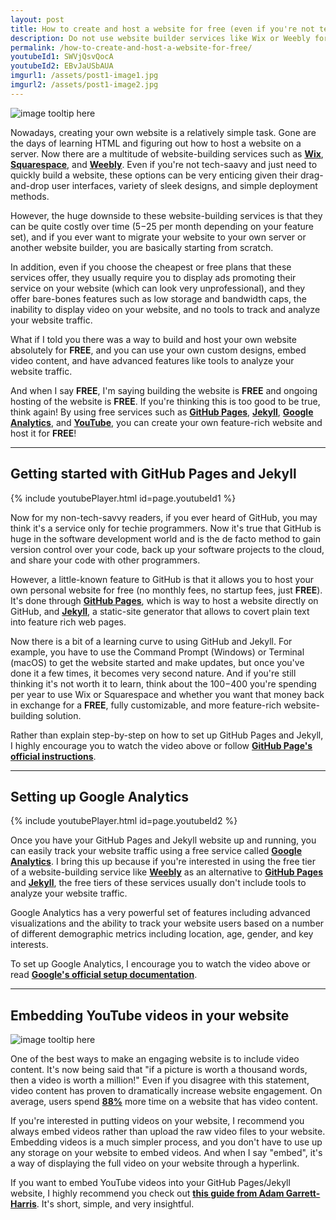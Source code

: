 ```yaml
---
layout: post
title: How to create and host a website for free (even if you're not tech-savvy)
description: Do not use website builder services like Wix or Weebly for your personal website; learn how to build and host your website for free using GitHub Pages, Jekyll, Google Analytics, and YouTube!
permalink: /how-to-create-and-host-a-website-for-free/
youtubeId1: SWVjQsvQocA
youtubeId2: EBvJaUSbAUA
imgurl1: /assets/post1-image1.jpg
imgurl2: /assets/post1-image2.jpg
---
```


![image tooltip here]({{page.imgurl1|relative_url}})

Nowadays, creating your own website is a relatively simple task. Gone are the days of learning HTML and figuring out how to host a website on a server. Now there are a multitude of website-building services such as [**Wix**](https://www.wix.com/), [**Squarespace**](https://www.squarespace.com/), and [**Weebly**](https://www.weebly.com/). Even if you're not tech-saavy and just need to quickly build a website, these options can be very enticing given their drag-and-drop user interfaces, variety of sleek designs, and simple deployment methods.

However, the huge downside to these website-building services is that they can be quite costly over time ($5-$25 per month depending on your feature set), and if you ever want to migrate your website to your own server or another website builder, you are basically starting from scratch. 

In addition, even if you choose the cheapest or free plans that these services offer, they usually require you to display ads promoting their service on your website (which can look very unprofessional), and they offer bare-bones features such as low storage and bandwidth caps, the inability to display video on your website, and no tools to track and analyze your website traffic.

What if I told you there was a way to build and host your own website absolutely for **FREE**, and you can use your own custom designs, embed video content, and have advanced features like tools to analyze your website traffic.

And when I say **FREE**, I'm saying building the website is **FREE** and ongoing hosting of the website is **FREE**. If you're thinking this is too good to be true, think again! By using free services such as [**GitHub Pages**](https://pages.github.com/), [**Jekyll**](https://jekyllrb.com/), [**Google Analytics**](https://analytics.google.com/analytics/web/), and [**YouTube**](https://www.youtube.com/), you can create your own feature-rich website and host it for **FREE**!

----

## Getting started with GitHub Pages and Jekyll

{% include youtubePlayer.html id=page.youtubeId1 %}

Now for my non-tech-savvy readers, if you ever heard of GitHub, you may think it's a service only for techie programmers. Now it's true that GitHub is huge in the software development world and is the de facto method to gain version control over your code, back up your software projects to the cloud, and share your code with other programmers. 

However, a little-known feature to GitHub is that it allows you to host your own personal website for free (no monthly fees, no startup fees, just **FREE**). It's done through [**GitHub Pages**](https://pages.github.com/), which is way to host a website directly on GitHub, and [**Jekyll**](https://jekyllrb.com/), a static-site generator that allows to covert plain text into feature rich web pages.

Now there is a bit of a learning curve to using GitHub and Jekyll. For example, you have to use the Command Prompt (Windows) or Terminal (macOS) to get the website started and make updates, but once you've done it a few times, it becomes very second nature. And if you're still thinking it's not worth it to learn, think about the $100-$400 you're spending per year to use Wix or Squarespace and whether you want that money back in exchange for a **FREE**, fully customizable, and more feature-rich website-building solution.

Rather than explain step-by-step on how to set up GitHub Pages and Jekyll, I highly encourage you to watch the video above or follow [**GitHub Page's official instructions**](https://help.github.com/articles/setting-up-your-github-pages-site-locally-with-jekyll/).

----

## Setting up Google Analytics

{% include youtubePlayer.html id=page.youtubeId2 %}

Once you have your GitHub Pages and Jekyll website up and running, you can easily track your website traffic using a free service called [**Google Analytics**](https://analytics.google.com/analytics/web/). I bring this up because if you're interested in using the free tier of a website-building service like [**Weebly**](https://www.weebly.com/) as an alternative to [**GitHub Pages**](https://pages.github.com/) and [**Jekyll**](https://jekyllrb.com/), the free tiers of these services usually don't include tools to analyze your website traffic.

Google Analytics has a very powerful set of features including advanced visualizations and the ability to track your website users based on a number of different demographic metrics including location, age, gender, and key interests.

To set up Google Analytics, I encourage you to watch the video above or read [**Google's official setup documentation**](https://support.google.com/analytics/answer/1008015?hl=en).

---

## Embedding YouTube videos in your website

![image tooltip here]({{page.imgurl2|relative_url}})

One of the best ways to make an engaging website is to include video content. It's now being said that "if a picture is worth a thousand words, then a video is worth a million!" Even if you disagree with this statement, video content has proven to dramatically increase website engagement. On average, users spend [**88%**](http://www.sheffieldav.com/production/5-reasons-we-love-video-marketing-and-you-should-too) more time on a website that has video content.

If you're interested in putting videos on your website, I recommend you always embed videos rather than upload the raw video files to your website. Embedding videos is a much simpler process, and you don't have to use up any storage on your website to embed videos. And when I say "embed", it's a way of displaying the full video on your website through a hyperlink.

If you want to embed YouTube videos into your GitHub Pages/Jekyll website, I highly recommend you check out [**this guide from Adam Garrett-Harris**](https://adam.garrett-harris.com/how-to-easily-embed-youtube-videos-in-jekyll-sites-without-a-plugin/). It's short, simple, and very insightful.